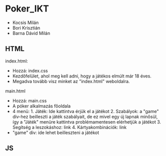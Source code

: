 # Poker_IKT
- Kocsis Milán
- Bori Krisztián
- Barna Dávid Milán

## HTML
index.html:

- Hozzá: index.css
- Kezdőfelület, ahol meg kell adni, hogy a játékos elmúlt már 18 éves.
- Megadva tovább visz minket az "index.html" weboldalra.

main.html

-  Hozzá: main.css
- A póker alkalmazás főoldala
- 4 menü:	1. Játék: Ide kattintva érjük el a játékot
	2. Szabályok: a "game" div-hez beilleszti a játék szabályait, de ez mivel egy új lapnak minősül, így a "Játék" menüre kattintva problémamentesen elérhetjük a játékot
	3. Segítség a leszokáshoz: link
	4. Kártyakombinációk: link
- "game" div: ide lehet beilleszteni a játékot

## JS